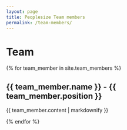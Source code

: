 ```yaml
---
layout: page
title: Peoplesize Team members
permalink: /team-members/
---
```


# Team

{% for team_member in site.team_members %}
  <h2>{{ team_member.name }} - {{ team_member.position }}</h2>
  <p>{{ team_member.content | markdownify }}</p>
{% endfor %}